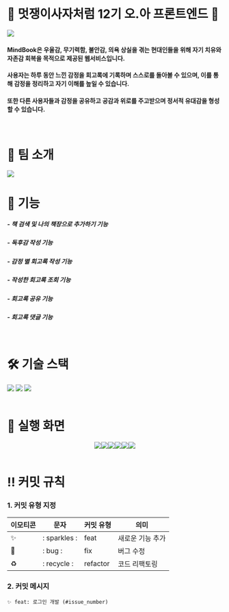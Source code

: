 # 🦁 멋쟁이사자처럼 12기 오.아 프론트엔드 🦁

<img src='https://github.com/user-attachments/assets/2d187b58-98fa-42a1-822f-a92d1f9b3e9b' />
<br />

#### MindBook은 우울감, 무기력함, 불안감, 의욕 상실을 겪는 현대인들을 위해 자기 치유와 자존감 회복을 목적으로 제공된 웹서비스입니다.
#### 사용자는 하루 동안 느낀 감정을 회고록에 기록하며 스스로를 돌아볼 수 있으며, 이를 통해 감정을 정리하고 자기 이해를 높일 수 있습니다. 
#### 또한 다른 사용자들과 감정을 공유하고 공감과 위로를 주고받으며 정서적 유대감을 형성할 수 있습니다.

<br />

# 👥 팀 소개
<img src='https://github.com/user-attachments/assets/61b003b8-6b76-4732-a9e4-acf9add70ab9'/>
<br />

# 🧾 기능
##### - 책 검색 및 나의 책장으로 추가하기 기능
##### - 독후감 작성 기능
##### - 감정 별 회고록 작성 기능
##### - 작성한 회고록 조회 기능
##### - 회고록 공유 기능
##### - 회고록 댓글 기능
<br/>

# 🛠️ 기술 스택
<div>
  <img src="https://img.shields.io/badge/html5-E34F26?style=for-the-badge&logo=html5&logoColor=white"> 
  <img src="https://img.shields.io/badge/css-1572B6?style=for-the-badge&logo=css3&logoColor=white">
  <img src="https://img.shields.io/badge/javascript-F7DF1E?style=for-the-badge&logo=javascript&logoColor=black">
</div>
<br />

# 📱 실행 화면
<div style="display: flex; justify-content: center;">
  <img src='https://github.com/user-attachments/assets/969e4456-7991-474e-8441-2b3ad7d6091b'/>
  <img src='https://github.com/user-attachments/assets/51985c45-13d9-4de0-bffd-13a5cb0f5156'/>
  <img src='https://github.com/user-attachments/assets/1ca45f2a-458c-4682-a0a3-834db4dd734c'/>
  <img src='https://github.com/user-attachments/assets/e360e649-832c-4dd6-b3c0-bc2372a5d546'/>
  <img src='https://github.com/user-attachments/assets/ec78b5cb-ad7a-4a1a-8cfe-bd73ed2beda7'/>
  <img src='https://github.com/user-attachments/assets/a5af76b8-51d4-48f8-bfa2-37e695d0945a'/>
</div>
<br />

# ‼️ 커밋 규칙
### 1. 커밋 유형 지정
| 이모티콘 | 문자 | 커밋 유형 | 의미 |
| --- | --- | --- | --- |
|  ✨ | : sparkles : | feat | 새로운 기능 추가 |
| 🐛 | : bug : | fix | 버그 수정 |
| ♻️ | : recycle : | refactor | 코드 리팩토링 |


### 2. 커밋 메시지
```
✨ feat: 로그인 개발 (#issue_number)
```
